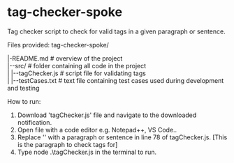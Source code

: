 # tag-checker-spoke
Tag checker script to check for valid tags in a given paragraph or sentence.

Files provided:
tag-checker-spoke/

|-README.md                 # overview of the project  
|--src/                     # folder containing all code in the project    
|   |--tagChecker.js        # script file for validating tags  
|   |--testCases.txt        # text file containing test cases used during development and testing     
    
    
How to run:
1. Download 'tagChecker.js' file and navigate to the downloaded notification.
2. Open file with a code editor e.g. Notepad++, VS Code..
3. Replace '' with a paragraph or sentence in line 78 of tagChecker.js. [This is the paragraph to check tags for]
4. Type node .\tagChecker.js in the terminal to run.

